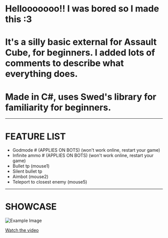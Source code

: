 # Hellooooooo!! I was bored so I made this :3

# It's a silly basic external for Assault Cube, for beginners. I added lots of comments to describe what everything does.

# Made in C#, uses Swed's library for familiarity for beginners.

---------------------------------------------------------------------------------------------------

# FEATURE LIST

- Godmode # (APPLIES ON BOTS) (won't work online, restart your game)
- Infinite ammo # (APPLIES ON BOTS) (won't work online, restart your game)
- Bullet tp (mouse1)
- Silent bullet tp
- Aimbot (mouse2)
- Teleport to closest enemy (mouse5)
  
---------------------------------------------------------------------------------------------------

# SHOWCASE

![Example Image](https://cdn.discordapp.com/attachments/1227422014436802571/1296422014436802571/image.png?ex=671239d1&is=6710e851&hm=7b7c983e2004bd66cd67e3681c481257403e52d9f6a6e239ea39c3741bb9e979)

[Watch the video](https://www.youtube.com/watch?v=hCKvZfGAbYc)
